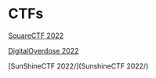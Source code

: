 # CTFs
[SquareCTF 2022](SquareCTF2022/)

[DigitalOverdose 2022](DigitalOverdose2022/)

[SunShineCTF 2022/](SunshineCTF 2022/)
 
